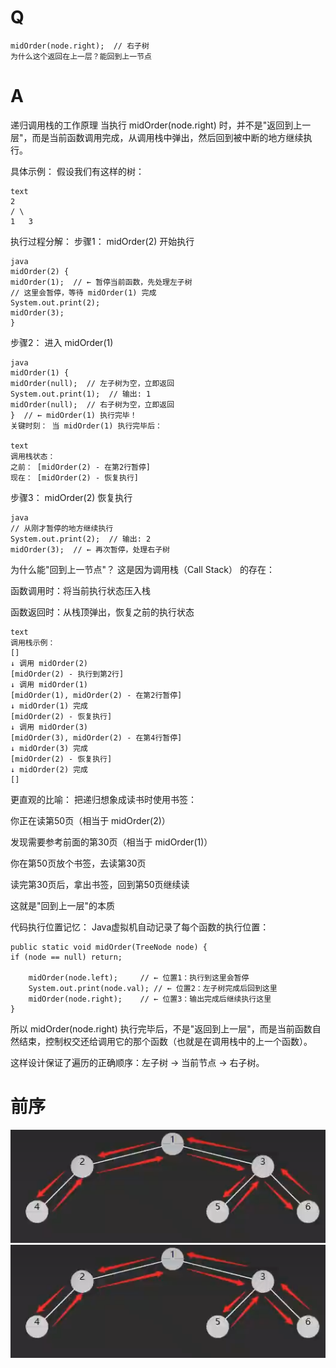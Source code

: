 # Q
    midOrder(node.right);  // 右子树
    为什么这个返回在上一层？能回到上一节点
    
# A
递归调用栈的工作原理
当执行 midOrder(node.right) 时，并不是"返回到上一层"，而是当前函数调用完成，从调用栈中弹出，然后回到被中断的地方继续执行。

具体示例：
假设我们有这样的树：

    text
    2
    / \
    1   3
执行过程分解：
步骤1： midOrder(2) 开始执行

    java
    midOrder(2) {
    midOrder(1);  // ← 暂停当前函数，先处理左子树
    // 这里会暂停，等待 midOrder(1) 完成
    System.out.print(2);
    midOrder(3);
    }
步骤2： 进入 midOrder(1)

    java
    midOrder(1) {
    midOrder(null);  // 左子树为空，立即返回
    System.out.print(1);  // 输出: 1
    midOrder(null);  // 右子树为空，立即返回
    }  // ← midOrder(1) 执行完毕！
    关键时刻： 当 midOrder(1) 执行完毕后：

    text
    调用栈状态：
    之前： [midOrder(2) - 在第2行暂停]
    现在： [midOrder(2) - 恢复执行]
步骤3： midOrder(2) 恢复执行

    java
    // 从刚才暂停的地方继续执行
    System.out.print(2);  // 输出: 2
    midOrder(3);  // ← 再次暂停，处理右子树
为什么能"回到上一节点"？
这是因为调用栈（Call Stack） 的存在：

函数调用时：将当前执行状态压入栈

函数返回时：从栈顶弹出，恢复之前的执行状态

    text
    调用栈示例：
    []
    ↓ 调用 midOrder(2)
    [midOrder(2) - 执行到第2行]
    ↓ 调用 midOrder(1)  
    [midOrder(1), midOrder(2) - 在第2行暂停]
    ↓ midOrder(1) 完成
    [midOrder(2) - 恢复执行]
    ↓ 调用 midOrder(3)
    [midOrder(3), midOrder(2) - 在第4行暂停]
    ↓ midOrder(3) 完成
    [midOrder(2) - 恢复执行]
    ↓ midOrder(2) 完成
    []
更直观的比喻：
把递归想象成读书时使用书签：

你正在读第50页（相当于 midOrder(2)）

发现需要参考前面的第30页（相当于 midOrder(1)）

你在第50页放个书签，去读第30页

读完第30页后，拿出书签，回到第50页继续读

这就是"回到上一层"的本质

代码执行位置记忆：
Java虚拟机自动记录了每个函数的执行位置：


    public static void midOrder(TreeNode node) {
    if (node == null) return;
    
        midOrder(node.left);     // ← 位置1：执行到这里会暂停
        System.out.print(node.val); // ← 位置2：左子树完成后回到这里
        midOrder(node.right);    // ← 位置3：输出完成后继续执行这里
    }
所以 midOrder(node.right) 执行完毕后，不是"返回到上一层"，而是当前函数自然结束，控制权交还给调用它的那个函数（也就是在调用栈中的上一个函数）。

这样设计保证了遍历的正确顺序：左子树 → 当前节点 → 右子树。

# 前序
![img.png](img.png)
![img_1.png](img_1.png)